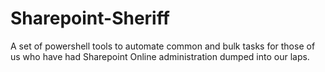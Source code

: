 # Sharepoint-Sheriff
A set of powershell tools to automate common and bulk tasks for those of us who have had Sharepoint Online administration dumped into our laps. 
